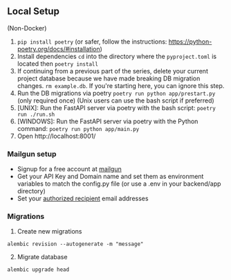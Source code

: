 ## Local Setup

(Non-Docker)

1. `pip install poetry` (or safer, follow the instructions: https://python-poetry.org/docs/#installation)
2. Install dependencies `cd` into the directory where the `pyproject.toml` is located then `poetry install`
3. If continuing from a previous part of the series, delete your current project database because we
have made breaking DB migration changes. `rm example.db`. If you're starting here, you can ignore this step.
4. Run the DB migrations via poetry `poetry run python app/prestart.py` (only required once) (Unix users can use
the bash script if preferred)
5. [UNIX]: Run the FastAPI server via poetry with the bash script: `poetry run ./run.sh`
6. [WINDOWS]: Run the FastAPI server via poetry with the Python command: `poetry run python app/main.py`
7. Open http://localhost:8001/

### Mailgun setup
- Signup for a free account at [mailgun](https://www.mailgun.com/)
- Get your API Key and Domain name and set them as environment variables to match the config.py file (or use a .env in your backend/app directory)
- Set your [authorized recipient](https://help.mailgun.com/hc/en-us/articles/217531258-Authorized-Recipients) email addresses

### Migrations
1. Create new migrations
```
alembic revision --autogenerate -m "message"
```
2. Migrate database
```
alembic upgrade head
```
